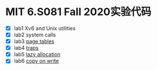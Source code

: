 # MIT 6.S081 Fall 2020实验代码

- [x] lab1 Xv6 and Unix utilities
- [x] lab2 system calls
- [x] lab3 [page tables](https://wmc1999.top/2021/02/22/6-s081-lab3-page-tables/)
- [x] lab4 [traps](https://wmc1999.top/2021/02/25/6-s081-lab4-traps)
- [x] lab5 [lazy allocation](https://wmc1999.top/2021/02/25/6-s081-lab5-lazy/)
- [x] lab6 [copy on write](https://wmc1999.top/2021/02/27/6-s081-lab6-cow/)
